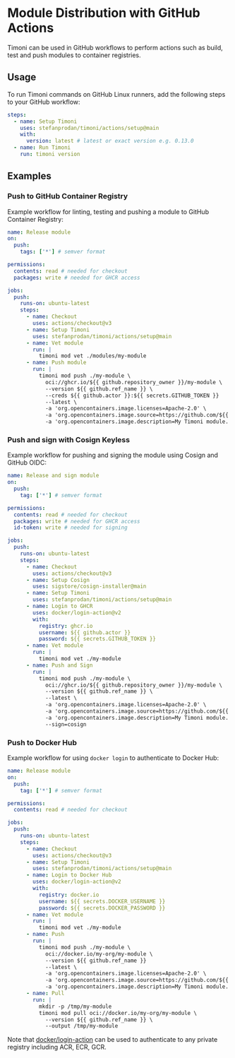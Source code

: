 # Module Distribution with GitHub Actions

Timoni can be used in GitHub workflows to perform actions
such as build, test and push modules to container registries.

## Usage

To run Timoni commands on GitHub Linux runners,
add the following steps to your GitHub workflow:

```yaml
steps:
  - name: Setup Timoni
    uses: stefanprodan/timoni/actions/setup@main
    with:
      version: latest # latest or exact version e.g. 0.13.0
  - name: Run Timoni
    run: timoni version
```

## Examples

### Push to GitHub Container Registry

Example workflow for linting, testing and pushing a module to GitHub Container Registry:

```yaml
name: Release module
on:
  push:
    tags: ['*'] # semver format

permissions:
  contents: read # needed for checkout
  packages: write # needed for GHCR access

jobs:
  push:
    runs-on: ubuntu-latest
    steps:
      - name: Checkout
        uses: actions/checkout@v3
      - name: Setup Timoni
        uses: stefanprodan/timoni/actions/setup@main
      - name: Vet module
        run: |
          timoni mod vet ./modules/my-module
      - name: Push module
        run: |
          timoni mod push ./my-module \
            oci://ghcr.io/${{ github.repository_owner }}/my-module \
            --version ${{ github.ref_name }} \
            --creds ${{ github.actor }}:${{ secrets.GITHUB_TOKEN }}  
            --latest \
            -a 'org.opencontainers.image.licenses=Apache-2.0' \
            -a 'org.opencontainers.image.source=https://github.com/${{ github.repository }}' \
            -a 'org.opencontainers.image.description=My Timoni module.' 
```

### Push and sign with Cosign Keyless

Example workflow for pushing and signing the module using Cosign and GitHub OIDC:

```yaml
name: Release and sign module
on:
  push:
    tag: ['*'] # semver format

permissions:
  contents: read # needed for checkout
  packages: write # needed for GHCR access
  id-token: write # needed for signing

jobs:
  push:
    runs-on: ubuntu-latest
    steps:
      - name: Checkout
        uses: actions/checkout@v3
      - name: Setup Cosign
        uses: sigstore/cosign-installer@main
      - name: Setup Timoni
        uses: stefanprodan/timoni/actions/setup@main
      - name: Login to GHCR
        uses: docker/login-action@v2
        with:
          registry: ghcr.io
          username: ${{ github.actor }}
          password: ${{ secrets.GITHUB_TOKEN }}
      - name: Vet module
        run: |
          timoni mod vet ./my-module
      - name: Push and Sign
        run: |
          timoni mod push ./my-module \
            oci://ghcr.io/${{ github.repository_owner }}/my-module \
            --version ${{ github.ref_name }} \
            --latest \
            -a 'org.opencontainers.image.licenses=Apache-2.0' \
            -a 'org.opencontainers.image.source=https://github.com/${{ github.repository }}' \
            -a 'org.opencontainers.image.description=My Timoni module.' \
            --sign=cosign
```

### Push to Docker Hub

Example workflow for using `docker login` to authenticate to Docker Hub:

```yaml
name: Release module
on:
  push:
    tag: ['*'] # semver format

permissions:
  contents: read # needed for checkout

jobs:
  push:
    runs-on: ubuntu-latest
    steps:
      - name: Checkout
        uses: actions/checkout@v3
      - name: Setup Timoni
        uses: stefanprodan/timoni/actions/setup@main
      - name: Login to Docker Hub
        uses: docker/login-action@v2
        with:
          registry: docker.io
          username: ${{ secrets.DOCKER_USERNAME }}
          password: ${{ secrets.DOCKER_PASSWORD }}
      - name: Vet module
        run: |
          timoni mod vet ./my-module
      - name: Push
        run: |
          timoni mod push ./my-module \
            oci://docker.io/my-org/my-module \
            --version ${{ github.ref_name }}
            --latest \
            -a 'org.opencontainers.image.licenses=Apache-2.0' \
            -a 'org.opencontainers.image.source=https://github.com/${{ github.repository }}' \
            -a 'org.opencontainers.image.description=My Timoni module.' 
      - name: Pull
        run: |
          mkdir -p /tmp/my-module
          timoni mod pull oci://docker.io/my-org/my-module \
            --version ${{ github.ref_name }} \
            --output /tmp/my-module
```

Note that [docker/login-action](https://github.com/docker/login-action)
can be used to authenticate to any private registry including ACR, ECR, GCR.
